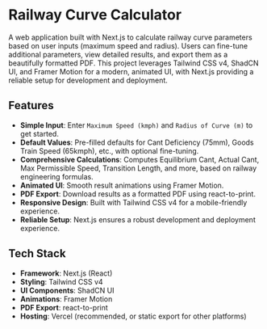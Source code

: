 # Railway Curve Calculator

A web application built with Next.js to calculate railway curve parameters based on user inputs (maximum speed and radius). Users can fine-tune additional parameters, view detailed results, and export them as a beautifully formatted PDF. This project leverages Tailwind CSS v4, ShadCN UI, and Framer Motion for a modern, animated UI, with Next.js providing a reliable setup for development and deployment.

## Features
- **Simple Input**: Enter `Maximum Speed (kmph)` and `Radius of Curve (m)` to get started.
- **Default Values**: Pre-filled defaults for Cant Deficiency (75mm), Goods Train Speed (65kmph), etc., with optional fine-tuning.
- **Comprehensive Calculations**: Computes Equilibrium Cant, Actual Cant, Max Permissible Speed, Transition Length, and more, based on railway engineering formulas.
- **Animated UI**: Smooth result animations using Framer Motion.
- **PDF Export**: Download results as a formatted PDF using react-to-print.
- **Responsive Design**: Built with Tailwind CSS v4 for a mobile-friendly experience.
- **Reliable Setup**: Next.js ensures a robust development and deployment experience.

## Tech Stack
- **Framework**: Next.js (React)
- **Styling**: Tailwind CSS v4
- **UI Components**: ShadCN UI
- **Animations**: Framer Motion
- **PDF Export**: react-to-print
- **Hosting**: Vercel (recommended, or static export for other platforms)

